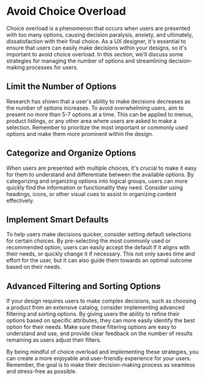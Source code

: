 # Avoid Choice Overload

Choice overload is a phenomenon that occurs when users are presented with too many options, causing decision paralysis, anxiety, and ultimately, dissatisfaction with their final choice. As a UX designer, it's essential to ensure that users can easily make decisions within your designs, so it's important to avoid choice overload. In this section, we'll discuss some strategies for managing the number of options and streamlining decision-making processes for users.

## Limit the Number of Options

Research has shown that a user's ability to make decisions decreases as the number of options increases. To avoid overwhelming users, aim to present no more than 5-7 options at a time. This can be applied to menus, product listings, or any other area where users are asked to make a selection. Remember to prioritize the most important or commonly used options and make them more prominent within the design.

## Categorize and Organize Options

When users are presented with multiple choices, it's crucial to make it easy for them to understand and differentiate between the available options. By categorizing and organizing options into logical groups, users can more quickly find the information or functionality they need. Consider using headings, icons, or other visual cues to assist in organizing content effectively.

## Implement Smart Defaults

To help users make decisions quicker, consider setting default selections for certain choices. By pre-selecting the most commonly used or recommended option, users can easily accept the default if it aligns with their needs, or quickly change it if necessary. This not only saves time and effort for the user, but it can also guide them towards an optimal outcome based on their needs.

## Advanced Filtering and Sorting Options

If your design requires users to make complex decisions, such as choosing a product from an extensive catalog, consider implementing advanced filtering and sorting options. By giving users the ability to refine their options based on specific attributes, they can more easily identify the best option for their needs. Make sure these filtering options are easy to understand and use, and provide clear feedback on the number of results remaining as users adjust their filters.

By being mindful of choice overload and implementing these strategies, you can create a more enjoyable and user-friendly experience for your users. Remember, the goal is to make their decision-making process as seamless and stress-free as possible.
